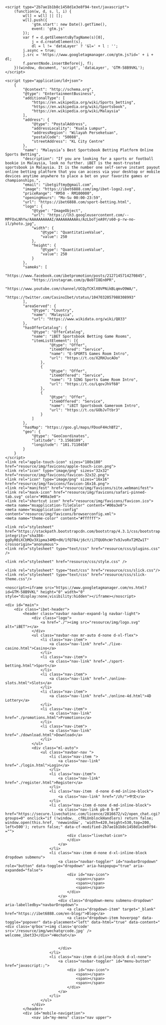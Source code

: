 
<!DOCTYPE html>
<html lang="en">

<head>
    <meta charset="utf-8">
    <meta name="viewport" content="width=device-width, initial-scale=1, shrink-to-fit=no">
    <title>Best football bookie & sports betting site in Malaysia - iBET</title>
    <meta name="description" content=" Online sports betting on iBET Malaysia! iBET provides players the most exciting Soccer & Football, Esports betting games with various types of contests and best odds! ">
    <link rel="canonical" href="https://ibet6888.com/sport-betting.html" />
    <link rel="alternate" href="https://ibet6888.com/sport-betting.html" hreflang="en" />

    <script type="2b7ae1b1b8c1458d1e3e8f94-text/javascript">
        (function(w, d, s, l, i) {
            w[l] = w[l] || [];
            w[l].push({
                'gtm.start': new Date().getTime(),
                event: 'gtm.js'
            });
            var f = d.getElementsByTagName(s)[0],
                j = d.createElement(s),
                dl = l != 'dataLayer' ? '&l=' + l : '';
            j.async = true;
            j.src = 'https://www.googletagmanager.com/gtm.js?id=' + i + dl;
            f.parentNode.insertBefore(j, f);
        })(window, document, 'script', 'dataLayer', 'GTM-58B9VKL');
    </script>

    <script type="application/ld+json">
        {
            "@context": "http://schema.org",
            "@type": "EntertainmentBusiness",
            "additionalType": [
                "https://en.wikipedia.org/wiki/Sports_betting",
                "https://en.wikipedia.org/wiki/Sportsbook",
                "https://en.wikipedia.org/wiki/Malaysia"
            ],
            "address": {
                "@type": "PostalAddress",
                "addressLocality": "Kuala Lumpur",
                "addressRegion": "Wilayah Perseketuan",
                "postalCode": "50088",
                "streetAddress": "KL City Centre"
            },
            "name": "Malaysia’s Best Sportsbook Betting Platform Online Sports Betting",
            "description": "If you are looking for a sports or football bookie in Malaysia, look no further. iBET is the most-trusted sportsbook in Malaysia. It is the number one self-serve instant payout online betting platform that you can access via your desktop or mobile devices anytime anywhere to place a bet on your favorite games or championships.",
            "email": "ibetgiftmy@gmail.com",
            "image": "https://ibet6888.com/img/ibet-logo2.svg",
            "priceRange": "RM50 - RM100000",
            "openingHours": "Mo-Su 00:00-23:59",
            "url": "https://ibet6888.com/sport-betting.html",
            "logo": {
                "@type": "ImageObject",
                "url": "https://lh3.googleusercontent.com/--MPFOxLNhYw/AAAAAAAAAAI/AAAAAAAAAAs/AzLboTjeA9Y/s60-p-rw-no-il/photo.jpg",
                "width": {
                    "@type": "QuantitativeValue",
                    "value": 250
                },
                "height": {
                    "@type": "QuantitativeValue",
                    "value": 250
                }
            },
            "sameAs": [
                "https://www.facebook.com/ibetpromotion/posts/2127145714270845",
                "https://instagram.com/p/BobTI8En0PR",
                "https://www.youtube.com/channel/UCQyTCKlX0VPNikBLqmvO9WA/",
                "https://twitter.com/CasinoIbet/status/1047032057988308993"
            ],
            "areaServed": {
                "@type": "Country",
                "name": "Malaysia",
                "url": "https://www.wikidata.org/wiki/Q833"
            },
            "hasOfferCatalog": {
                "@type": "OfferCatalog",
                "name": "iBET Sportsbook Betting Game Rooms",
                "itemListElement": [{
                        "@type": "Offer",
                        "itemOffered": "Service",
                        "name": "E-SPORTS Games Room Intro",
                        "url": "https://t.co/X2RHJucAOo"
                    },
                    {
                        "@type": "Offer",
                        "itemOffered": "Service",
                        "name": "3 SING Sports Game Room Intro",
                        "url": "https://t.co/LqovJhVf60"
                    },
                    {
                        "@type": "Offer",
                        "itemOffered": "Service",
                        "name": "iBIT Sportsbook Gameroom Intro",
                        "url": "https://t.co/GObJvTtbr3"
                    }
                ]
            },
            "hasMap": "https://goo.gl/maps/FDooF4HchBT2",
            "geo": {
                "@type": "GeoCoordinates",
                "latitude": "3.1568109",
                "longitude": "101.7110458"
            }
        }
    </script>
    <link rel="apple-touch-icon" sizes="180x180" href="resource/img/favicons/apple-touch-icon.png">
    <link rel="icon" type="image/png" sizes="32x32" href="resource/img/favicons/favicon-32x32.png">
    <link rel="icon" type="image/png" sizes="16x16" href="resource/img/favicons/favicon-16x16.png">
    <link rel="manifest" href="resource/img/favicons/site.webmanifest">
    <link rel="mask-icon" href="resource/img/favicons/safari-pinned-tab.svg" color="#00a3e0">
    <link rel="shortcut icon" href="resource/img/favicons/favicon.ico">
    <meta name="msapplication-TileColor" content="#00a3e0">
    <meta name="msapplication-config" content="resource/img/favicons/browserconfig.xml">
    <meta name="theme-color" content="#ffffff">

    <link rel="stylesheet" href="https://stackpath.bootstrapcdn.com/bootstrap/4.3.1/css/bootstrap.min.css" integrity="sha384-ggOyR0iXCbMQv3Xipma34MD+dH/1fQ784/j6cY/iJTQUOhcWr7x9JvoRxT2MZw1T" crossorigin="anonymous">
    <link rel="stylesheet" type="text/css" href="resource/css/plugins.css" />

    <link rel="stylesheet" href="resource/css/style.css" />

    <link rel="stylesheet" type="text/css" href="resource/css/slick.css"/>
    <link rel="stylesheet" type="text/css" href="resource/css/slick-theme.css"/>
</head>

<body class="preload footer-nogap">

    <noscript><iframe src="https://www.googletagmanager.com/ns.html?id=GTM-58B9VKL" height="0" width="0" style="display:none;visibility:hidden"></iframe></noscript>

    <div id="main">
        <div class="ibet-header">
            <header class="navbar navbar-expand-lg navbar-light">
                <div class="logo">
                    <a href="./"><img src="resource/img/logo.svg" alt="iBET"></a>
                </div>
                <ul class="navbar-nav mr-auto d-none d-xl-flex">
                    <li class="nav-item">
                        <a class="nav-link" href="./live-casino.html">Casino</a>
                    </li>
                    <li class="nav-item">
                        <a class="nav-link" href="./sport-betting.html">Sport</a>
                    </li>
                    <li class="nav-item">
                        <a class="nav-link" href="./online-slots.html">Slots</a>
                    </li>
                    <li class="nav-item">
                        <a class="nav-link" href="./online-4d.html">4D Lottery</a>
                    </li>
                    <li class="nav-item">
                        <a class="nav-link" href="./promotions.html">Promotions</a>
                    </li>
                    <li class="nav-item">
                        <a class="nav-link" href="./download.html">Download</a>
                    </li>
                </ul>
                <div class="ml-auto">
                    <ul class="navbar-nav ">
                        <li class="nav-item ">
                            <a class="nav-link" href="./login.html">Login</a>
                        </li>
                        <li class="nav-item">
                            <a class="nav-link" href="./register.html">Register</a>
                        </li>
                        <li class="nav-item  d-none d-md-inline-block">
                            <a class="nav-link" href="/zh/">中文</a>
                        </li>
                        <li class="nav-item d-none d-md-inline-block">
                            <a class="nav-link pb-0 b-0" href="https://secure.livechatinc.com/licence/2816672/v2/open_chat.cgi?groups=0" onclick="if (!window.__cfRLUnblockHandlers) return false; window.open(this.href, 'newwindow', 'width=420,height=530,top=200, left=500'); return false;" data-cf-modified-2b7ae1b1b8c1458d1e3e8f94-="">
                                <div class="livechat-icon">
                                </div>
                            </a>
                        </li>
                        <li class="nav-item d-none d-xl-inline-block dropdown submenu">
                            <a class="navbar-toggler" id="navbarDropdown" role="button" data-toggle="dropdown" aria-haspopup="true" aria-expanded="false">
                                <div id="nav-icon">
                                    <span></span>
                                    <span></span>
                                    <span></span>
                                </div>
                            </a>
                            <div class="dropdown-menu submenu-dropdown" aria-labelledby="navbarDropdown">
                                <a class="dropdown-item" target="_blank" href="https://ibet6888.com/en-blog/">Blog</a>
                                <a class="dropdown-item hoverpop" data-toggle="popover" data-placement="left" data-html="true" data-content="<div class='qrbox'><img class='qrcode' src='/resource/img/wechatqrcode.jpg' /> welcome_ibet33</div>">Wechat</a>


                            </div>
                        </li>
                        <li class="nav-item d-inline-block d-xl-none">
                            <a class="navbar-toggler" id="menu-button" href="javascript:;">
                                <div id="nav-icon">
                                    <span></span>
                                    <span></span>
                                    <span></span>
                                </div>
                            </a>
                        </li>
                    </ul>
                </div>
            </header>
            <div id="mobile-navigation">
                <nav id="my-menu" class="nav upper">
                  
